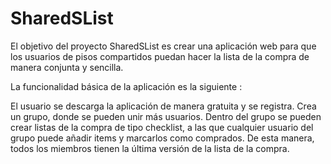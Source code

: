 SharedSList
===========

El objetivo del proyecto SharedSList es crear una aplicación web para que los usuarios de pisos compartidos puedan hacer la lista de la compra de manera conjunta y sencilla.

La funcionalidad básica de la aplicación es la siguiente :

El usuario se descarga la aplicación de manera gratuita y se registra. Crea un grupo, donde se pueden unir más usuarios. Dentro del grupo se pueden crear listas de la compra de tipo checklist, a las que cualquier usuario del grupo puede añadir items y marcarlos como comprados. De esta manera, todos los miembros tienen la última versión de la lista de la compra.
